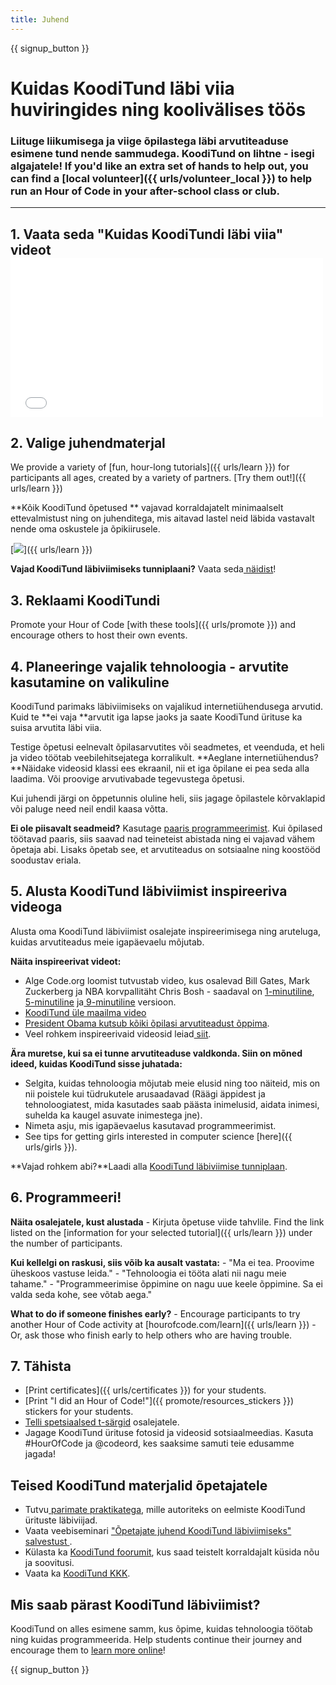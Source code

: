 ```yaml
---
title: Juhend
---
```


{{ signup_button }}

# Kuidas KoodiTund läbi viia huviringides ning koolivälises töös

### Liituge liikumisega ja viige õpilastega läbi arvutiteaduse esimene tund nende sammudega. KoodiTund on lihtne - isegi algajatele! If you'd like an extra set of hands to help out, you can find a [local volunteer]({{ urls/volunteer_local }}) to help run an Hour of Code in your after-school class or club.

* * *

## 1. Vaata seda "Kuidas KoodiTundi läbi viia" videot <iframe width="500" height="255" src="//www.youtube.com/embed/SrnvvWDm73k" frameborder="0" allowfullscreen mark="crwd-mark"></iframe> 

## 2. Valige juhendmaterjal

We provide a variety of [fun, hour-long tutorials]({{ urls/learn }}) for participants all ages, created by a variety of partners. [Try them out!]({{ urls/learn }})

**Kõik KoodiTund õpetused ** vajavad korraldajatelt minimaalselt ettevalmistust ning on juhenditega, mis aitavad lastel neid läbida vastavalt nende oma oskustele ja õpikiirusele.

[![](/images/fit-700/tutorials.png)]({{ urls/learn }})

**Vajad KoodiTund läbiviimiseks tunniplaani?** Vaata seda[ näidist](/files/AfterschoolEducatorLessonPlanOutline.docx)!

## 3. Reklaami KoodiTundi

Promote your Hour of Code [with these tools]({{ urls/promote }}) and encourage others to host their own events.

## 4. Planeeringe vajalik tehnoloogia - arvutite kasutamine on valikuline

KoodiTund parimaks läbiviimiseks on vajalikud internetiühendusega arvutid. Kuid te **ei vaja **arvutit iga lapse jaoks ja saate KoodiTund ürituse ka suisa arvutita läbi viia.

Testige õpetusi eelnevalt õpilasarvutites või seadmetes, et veenduda, et heli ja video töötab veebilehitsejatega korralikult. **Aeglane internetiühendus? **Näidake videosid klassi ees ekraanil, nii et iga õpilane ei pea seda alla laadima. Või proovige arvutivabade tegevustega õpetusi.

Kui juhendi järgi on õppetunnis oluline heli, siis jagage õpilastele kõrvaklapid või paluge need neil endil kaasa võtta.

**Ei ole piisavalt seadmeid?** Kasutage [paaris programmeerimist](https://www.youtube.com/watch?v=vgkahOzFH2Q). Kui õpilased töötavad paaris, siis saavad nad teineteist abistada ning ei vajavad vähem õpetaja abi. Lisaks õpetab see, et arvutiteadus on sotsiaalne ning koostööd soodustav eriala.

## 5. Alusta KoodiTund läbiviimist inspireeriva videoga

Alusta oma KoodiTund läbiviimist osalejate inspireerimisega ning aruteluga, kuidas arvutiteadus meie igapäevaelu mõjutab.

**Näita inspireerivat videot:**

- Alge Code.org loomist tutvustab video, kus osalevad Bill Gates, Mark Zuckerberg ja NBA korvpallitäht Chris Bosh - saadaval on [ 1-minutiline](https://www.youtube.com/watch?v=qYZF6oIZtfc), [5-minutiline](https://www.youtube.com/watch?v=nKIu9yen5nc) ja[ 9-minutiline](https://www.youtube.com/watch?v=dU1xS07N-FA) versioon.
- [KoodiTund üle maailma video](https://www.youtube.com/watch?v=KsOIlDT145A)
- [President Obama kutsub kõiki õpilasi arvutiteadust õppima](https://www.youtube.com/watch?v=6XvmhE1J9PY).
- Veel rohkem inspireerivaid videosid leiad[ siit](https://www.youtube.com/playlist?list=PLzdnOPI1iJNfpD8i4Sx7U0y2MccnrNZuP).

**Ära muretse, kui sa ei tunne arvutiteaduse valdkonda. Siin on mõned ideed, kuidas KoodiTund sisse juhatada:**

- Selgita, kuidas tehnoloogia mõjutab meie elusid ning too näiteid, mis on nii poistele kui tüdrukutele arusaadavad (Räägi äppidest ja tehnoloogiatest, mida kasutades saab päästa inimelusid, aidata inimesi, suhelda ka kaugel asuvate inimestega jne).
- Nimeta asju, mis igapäevaelus kasutavad programmeerimist.
- See tips for getting girls interested in computer science [here]({{ urls/girls }}).

**Vajad rohkem abi?**Laadi alla [KoodiTund läbiviimise tunniplaan](/files/AfterschoolEducatorLessonPlanOutline.docx).

## 6. Programmeeri!

**Näita osalejatele, kust alustada** - Kirjuta õpetuse viide tahvlile. Find the link listed on the [information for your selected tutorial]({{ urls/learn }}) under the number of participants.

**Kui kellelgi on raskusi, siis võib ka ausalt vastata:** - "Ma ei tea. Proovime üheskoos vastuse leida." - "Tehnoloogia ei tööta alati nii nagu meie tahame." - "Programmeerimise õppimine on nagu uue keele õppimine. Sa ei valda seda kohe, see võtab aega."

**What to do if someone finishes early?** - Encourage participants to try another Hour of Code activity at [hourofcode.com/learn]({{ urls/learn }}) - Or, ask those who finish early to help others who are having trouble.

## 7. Tähista

- [Print certificates]({{ urls/certificates }}) for your students.
- [Print "I did an Hour of Code!"]({{ promote/resources_stickers }}) stickers for your students.
- [Telli spetsiaalsed t-särgid](http://blog.code.org/post/132608499493/hour-of-code-shirts-and-more) osalejatele.
- Jagage KoodiTund ürituse fotosid ja videosid sotsiaalmeedias. Kasuta #HourOfCode ja @codeord, kes saaksime samuti teie edusamme jagada!

## Teised KoodiTund materjalid õpetajatele

- Tutvu[ parimate praktikatega](http://www.slideshare.net/TeachCode/hour-of-code-best-practices-for-successful-educators-51273466), mille autoriteks on eelmiste KoodiTund ürituste läbiviijad.
- Vaata veebiseminari [ "Õpetajate juhend KoodiTund läbiviimiseks" salvestust ](https://youtu.be/EJeMeSW2-Mw).
- Külasta ka [KoodiTund foorumit](http://forum.code.org/c/plc/hour-of-code), kus saad teistelt korraldajalt küsida nõu ja soovitusi.
- Vaata ka [KoodiTund KKK](https://help.edraak.org/hc/en-us/categories/200147083-Hour-of-Code).

## Mis saab pärast KoodiTund läbiviimist?

KoodiTund on alles esimene samm, kus õpime, kuidas tehnoloogia töötab ning kuidas programmeerida. Help students continue their journey and encourage them to [learn more online](/beyond)!

{{ signup_button }}